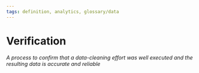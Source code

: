 ```yaml
---
tags: definition, analytics, glossary/data
---
```

#  Verification
*A process to confirm that a data-cleaning effort was well executed and the resulting data is accurate and reliable*
